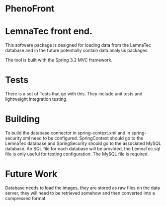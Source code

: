 PhenoFront
==========

LemnaTec front end.
=======


This software package is designed for loading data from the LemnaTec database and in the future potentially contain data
analysis packages. 

The tool is built with the Spring 3.2 MVC framework.

Tests
==========
There is a set of Tests that go with this. They include unit tests and lightweight integration testing.


Building
==========
To build the database connector in spring-context.xml and in spring-security.xml need to be configured. SpringContext
should go to the LemnaTec database and SpringSecurity should go to the associated MySQL database. An SQL file for each
database will be provided, the LemnaTec.sql file is only useful for testing configuration. The MySQL file is required.


Future Work
===========
Database needs to load the images, they are stored as raw files on the data server, they will need to be retrieved somehow
and then converted into a compressed format. 
